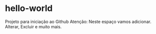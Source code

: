# hello-world
Projeto para iniciação ao Github
Atenção: Neste espaço vamos adicionar.
Alterar, Excluir e muito mais.
